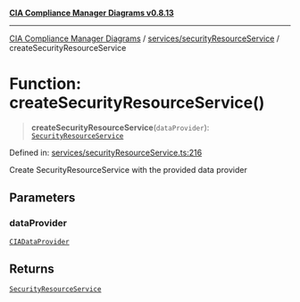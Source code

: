 [**CIA Compliance Manager Diagrams v0.8.13**](../../../README.md)

***

[CIA Compliance Manager Diagrams](../../../modules.md) / [services/securityResourceService](../README.md) / createSecurityResourceService

# Function: createSecurityResourceService()

> **createSecurityResourceService**(`dataProvider`): [`SecurityResourceService`](../classes/SecurityResourceService.md)

Defined in: [services/securityResourceService.ts:216](https://github.com/Hack23/cia-compliance-manager/blob/2f6ce8651c6fa9a0d9c8860576f0ee67ef038efd/src/services/securityResourceService.ts#L216)

Create SecurityResourceService with the provided data provider

## Parameters

### dataProvider

[`CIADataProvider`](../../../types/interfaces/CIADataProvider.md)

## Returns

[`SecurityResourceService`](../classes/SecurityResourceService.md)
